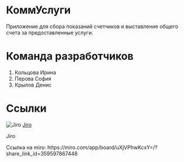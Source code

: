 # КоммУслуги
Приложение для сбора показаний счетчиков и выставление общего счета за предоставленные услуги.
# Команда разработчиков
1. Кольцова Ирина
2. Перова София
3. Крылов Денис
# Ссылки
![Jiro](https://tp-task-manager.atlassian.net/jira/software/projects/T12/boards/1)
<a href="https://tp-task-manager.atlassian.net/jira/software/projects/T12/boards/1)">Jiro</a> 
<p href = "https://tp-task-manager.atlassian.net/jira/software/projects/T12/boards/1"> Jiro </p>
Ссылка на miro: https://miro.com/app/board/uXjVPhwKcxY=/?share_link_id=359597867448
